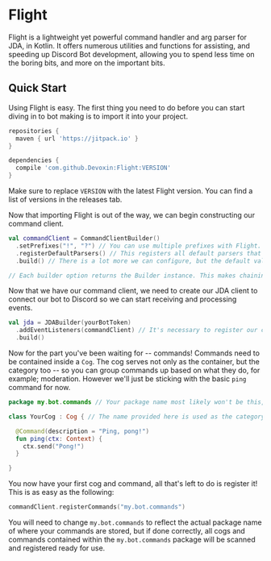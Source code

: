 # Flight
Flight is a lightweight yet powerful command handler and arg parser for JDA, in Kotlin. It offers numerous utilities and functions for assisting, and speeding up Discord Bot development, allowing you to spend less time on the boring bits, and more on the important bits.

## Quick Start
Using Flight is easy. The first thing you need to do before you can start diving in to bot making is to import it into your project.
```gradle
repositories {
  maven { url 'https://jitpack.io' }
}

dependencies {
  compile 'com.github.Devoxin:Flight:VERSION'
}
```
Make sure to replace `VERSION` with the latest Flight version. You can find a list of versions in the releases tab.

Now that importing Flight is out of the way, we can begin constructing our command client.
```kotlin
val commandClient = CommandClientBuilder()
  .setPrefixes("!", "?") // You can use multiple prefixes with Flight.
  .registerDefaultParsers() // This registers all default parsers that ship with Flight. This allows us to make use of Flight's arg-parsing capabilities.
  .build() // There is a lot more we can configure, but the default values are fine for our needs.

// Each builder option returns the Builder instance. This makes chaining calls easy.
```

Now that we have our command client, we need to create our JDA client to connect our bot to Discord so we can start receiving and processing events.
```kotlin
val jda = JDABuilder(yourBotToken)
  .addEventListeners(commandClient) // It's necessary to register our command client as an event listener so that it can process commands. This is also necessary for event waiting.
  .build()
```

Now for the part you've been waiting for -- commands!
Commands need to be contained inside a `Cog`. The cog serves not only as the container, but the category too -- so you can group commands up based on what they do, for example; moderation. However we'll just be sticking with the basic `ping` command for now.
```kotlin
package my.bot.commands // Your package name most likely won't be this, but this is included as it's necessary for registering commands with the command client.

class YourCog : Cog { // The name provided here is used as the category name for commands.

  @Command(description = "Ping, pong!")
  fun ping(ctx: Context) {
    ctx.send("Pong!")
  }

}
```

You now have your first cog and command, all that's left to do is register it! This is as easy as the following:
```kotlin
commandClient.registerCommands("my.bot.commands")
```

You will need to change `my.bot.commands` to reflect the actual package name of where your commands are stored, but if done correctly, all cogs and commands contained within the `my.bot.commands` package will be scanned and registered ready for use.
